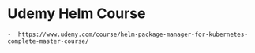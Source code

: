 # Udemy Helm Course
    -  https://www.udemy.com/course/helm-package-manager-for-kubernetes-complete-master-course/